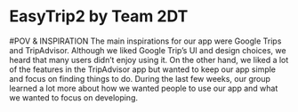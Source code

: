 # EasyTrip2 by Team 2DT

#POV & INSPIRATION
The main inspirations for our app were Google Trips and TripAdvisor. Although we liked Google Trip’s UI and design choices, we heard that many users didn’t enjoy using it. On the other hand, we liked a lot of the features in the TripAdvisor app but wanted to keep our app simple and focus on finding things to do. During the last few weeks, our group learned a lot more about how we wanted people to use our app and what we wanted to focus on developing. 

